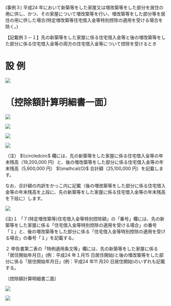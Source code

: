 (事例３) 平成24 年において新築等をした家屋又は増改築等をした部分を居住の用に供し、かつ、その家屋について増改築等を行い、増改築等をした部分等を居住の用に供した場合(特定増改築等住宅借入金等特別控除の適用を受ける場合を除く。)

【記載例３－１】先の新築等をした家屋に係る住宅借入金等と後の増改築等をした部分に係る住宅借入金等の両方の住宅借入金等について控除を受けるとき

# 設 例

![](https://www.nta.go.jp/tmp/c430b9aa-ded2-4529-b0e9-4bb08504b66b/images/e99606f5938417345304e87617160a4081aa80a3462350ae60934038c61fbe38.jpg)

# 〔控除額計算明細書一面〕

![](https://www.nta.go.jp/tmp/c430b9aa-ded2-4529-b0e9-4bb08504b66b/images/342d6ecc66bb7548fa68279beba594eb3c4b3e26625a74c273f67e727b1e9a05.jpg)

![](https://www.nta.go.jp/tmp/c430b9aa-ded2-4529-b0e9-4bb08504b66b/images/131a946cfdf6026a79e830b3842765d75ba32270edad9418f5185b2a87fda6cc.jpg)

![](https://www.nta.go.jp/tmp/c430b9aa-ded2-4529-b0e9-4bb08504b66b/images/822b5804e0060285b62ea91574786ac3f61ee8e5e283cf44b0e023b0d4421e54.jpg)

![](https://www.nta.go.jp/tmp/c430b9aa-ded2-4529-b0e9-4bb08504b66b/images/c2da16c0d3451c168e75403762a79c99f1a0afdefbc9d9548000ea525e52b865.jpg)

（注） $\\circledcirc$ 欄には、先の新築等をした家屋に係る住宅借入金等の年末残高（19,200,000 円）と、後の増改築等をした部分に係る住宅借入金等の年末残高（5,900,000 円） $\\mathcal{O}$ 合計額（25,100,000 円）を記載します。

なお、合計額の内訳をかっこ内に記載（後の増改築等をした部分に係る住宅借入金等の年末残高を上段に、先の新築等をした家屋に係る住宅借入金等の年末残高を下段に）します。

![](https://www.nta.go.jp/tmp/c430b9aa-ded2-4529-b0e9-4bb08504b66b/images/310e4406d4b360319ef5e6d6709d442cf436560c986ed5b62ffcab9617e65a21.jpg)

(注)１ 「７(特定増改築等)住宅借入金等特別控除額」の「番号」欄には、先の新築等をした家屋に係る「住宅借入金等特別控除の適用を受ける場合」の番号「１」と、後の増改築等をした部分に係る「住宅借入金等特別控除の適用を受ける場合」の番号「１」を記載する。

２ 申告書第二表の「特例適用条文等」欄には、先の新築等をした家屋に係る「居住開始年月日」(例：平成24 年１月15 日居住開始)と後の増改築等をした部分に係る「居住開始年月日」(例：平成24 年11 月20 日居住開始)のいずれも記載する。

〔控除額計算明細書二面〕

![](https://www.nta.go.jp/tmp/c430b9aa-ded2-4529-b0e9-4bb08504b66b/images/7175c0e7a4543bae9ce6cbb367032455ca2ad08db705217971811a6faea0c259.jpg)

![](https://www.nta.go.jp/tmp/c430b9aa-ded2-4529-b0e9-4bb08504b66b/images/f421e242550f67f09d2c640e7db55125b0b9158ac0acdd9c39065061854675a6.jpg)
